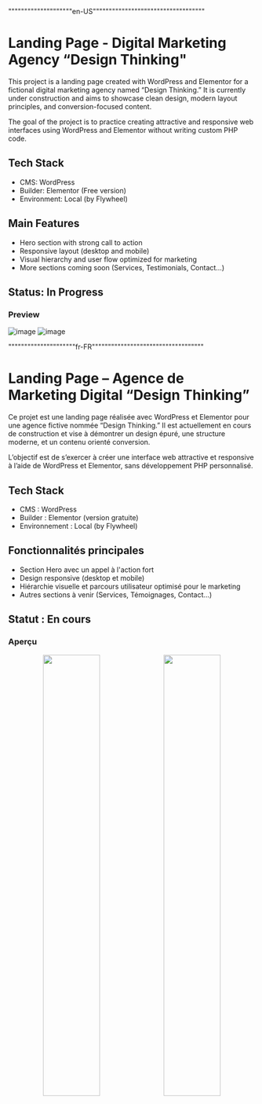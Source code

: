 """"""""""""""""""""en-US"""""""""""""""""""""""""""""""""""

# Landing Page - Digital Marketing Agency “Design Thinking"

This project is a landing page created with WordPress and Elementor for a fictional digital marketing agency named “Design Thinking.” It is currently under construction and aims to showcase clean design, modern layout principles, and conversion-focused content.

The goal of the project is to practice creating attractive and responsive web interfaces using WordPress and Elementor without writing custom PHP code.

## Tech Stack
- CMS: WordPress
- Builder: Elementor (Free version)
- Environment: Local (by Flywheel)

## Main Features
- Hero section with strong call to action
- Responsive layout (desktop and mobile)
- Visual hierarchy and user flow optimized for marketing
- More sections coming soon (Services, Testimonials, Contact…)

## Status: In Progress 

### Preview
![image](https://github.com/user-attachments/assets/eb0bb016-3b2c-4309-b045-1f6000d2144f)
![image](https://github.com/user-attachments/assets/d062aa40-49d4-4b8f-91e8-3a4b4a1c680d)



"""""""""""""""""""""fr-FR"""""""""""""""""""""""""""""""""""

# Landing Page – Agence de Marketing Digital “Design Thinking”

Ce projet est une landing page réalisée avec WordPress et Elementor pour une agence fictive nommée “Design Thinking.” Il est actuellement en cours de construction et vise à démontrer un design épuré, une structure moderne, et un contenu orienté conversion.

L’objectif est de s’exercer à créer une interface web attractive et responsive à l’aide de WordPress et Elementor, sans développement PHP personnalisé.

## Tech Stack
- CMS : WordPress
- Builder : Elementor (version gratuite)
- Environnement : Local (by Flywheel)

## Fonctionnalités principales
- Section Hero avec un appel à l'action fort
- Design responsive (desktop et mobile)
- Hiérarchie visuelle et parcours utilisateur optimisé pour le marketing
- Autres sections à venir (Services, Témoignages, Contact…)

## Statut : En cours 

### Aperçu
<p align="center">
  <img src="https://github.com/user-attachments/assets/936dd48b-5c88-4207-a839-43da8ffed016" width="48%" />
  <img src="https://github.com/user-attachments/assets/5535118e-8fd5-4c41-bbcc-66691146f990" width="48%" />
</p>



